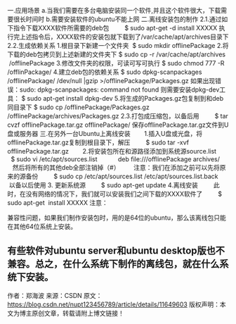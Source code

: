 一.应用场景
a.当我们需要在多台电脑安装同一个软件,并且这个软件很大，下载需要很长时间时
b.需要安装软件的ubuntu不能上网
二.离线安装包的制作
2.1.通过如下指令下载XXXX软件所需要的deb包
        $ sudo apt-get -d install XXXXX
执行完上述指令后，XXXX软件的安装包就下载到了/var/cache/apt/archives目录下
2.2.生成依赖关系
1.根目录下新建一个文件夹 
$ sudo mkdir offlinePackage
2.将下载的deb包拷贝到上述新建的文件夹下
$ sudo cp -r /var/cache/apt/archives  /offlinePackage
3.修改文件夹的权限，可读可写可执行
$ sudo chmod 777 -R /offlinPackage/
4.建立deb包的依赖关系
$ sudo dpkg-scanpackages /offlinePackage/ /dev/null |gzip >/offlinePackage/Packages.gz
如果出现错误：sudo: dpkg-scanpackages: command not found
则需要安装dpkg-dev工具：
$ sudo apt-get install dpkg-dev
5.将生成的Packages.gz包复制到和deb同目录下
$ sudo cp /offlinePackage/Packages.gz /offlinePackage/archives/Packages.gz
2.3.打包成压缩包，以备后用
        $ tar cvzf offlinePackage.tar.gz offlinePackage/
保存offlinePackage.tar.gz文件到U盘或服务器
三.在另外一台Ubuntu上离线安装
       1.插入U盘或光盘，将offlinePackage.tar.gz复制到根目录下，解压
        $ sudo tar -xvf offlinePackage.tar.gz
       2.将安装包所在和源路径添加到系统源source.list
        $ sudo vi /etc/apt/sources.list
           deb file:///offlinePackage archives/
       然后将所有的其他deb全部注销掉（#）
       注意：我们在添加之前可以先将原来的源备份
        $ sudo cp /etc/apt/sources.list /etc/apt/sources.list.back
       以备以后使用
3. 更新系统源
        $ sudo apt-get update
4.离线安装
        此时，在没有网络的情况下，我们就可以安装我们之间下载的XXXX软件了
        $ sudo apt-get  install XXXXX
注意：

兼容性问题，如果我们制作安装包时，用的是64位的ubuntu，那么该离线包只能在其他64位系统上安装。

有些软件对ubuntu server和ubuntu desktop版也不兼容。总之，在什么系统下制作的离线包，就在什么系统下安装。
--------------------- 
作者：郑海波 
来源：CSDN 
原文：https://blog.csdn.net/nupt123456789/article/details/11649603 
版权声明：本文为博主原创文章，转载请附上博文链接！
